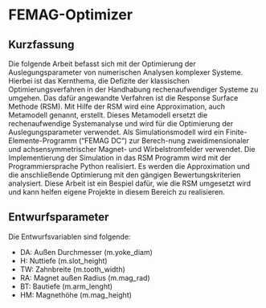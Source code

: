 # FEMAG-Optimizer
## Kurzfassung
Die folgende Arbeit befasst sich mit der Optimierung der Auslegungsparameter von numerischen Analysen komplexer Systeme. Hierbei ist das Kernthema, die Defizite der klassischen Optimierungsverfahren in der Handhabung rechenaufwendiger Systeme zu umgehen.
Das dafür angewandte Verfahren ist die Response Surface Methode (RSM). Mit Hilfe der RSM wird eine Approximation, auch Metamodell genannt, erstellt. Dieses Metamodell ersetzt die rechenaufwendige Systemanalyse und wird für die Optimierung der Auslegungsparameter verwendet. 
Als Simulationsmodell wird ein Finite-Elemente-Programm (“FEMAG DC“) zur Berech-nung zweidimensionaler und achsensymmetrischer Magnet- und Wirbelstromfelder verwendet. Die Implementierung der Simulation in das RSM Programm wird mit der Programmiersprache Python realisiert. Es werden die Approximation und die anschließende Optimierung mit den gängigen Bewertungskriterien analysiert. 
Diese Arbeit ist ein Bespiel dafür, wie die RSM umgesetzt wird und kann helfen eigene Projekte in diesem Bereich zu realisieren. 

## Entwurfsparameter

Die Entwurfsvariablen sind folgende:
- DA: Außen Durchmesser (m.yoke_diam) 
- H: Nuttiefe (m.slot_height)
- TW: Zahnbreite (m.tooth_width)
- RA: Magnet außen Radius (m.mag_rad)
- BT: Bautiefe (m.arm_lenght)
- HM: Magnethöhe (m.mag_height)
